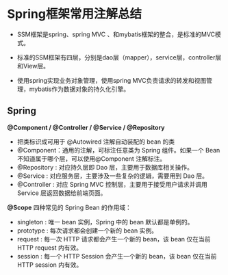 # Spring框架常用注解总结


* SSM框架是spring、spring MVC 、和mybatis框架的整合，是标准的MVC模式。

* 标准的SSM框架有四层，分别是dao层（mapper），service层，controller层和View层。

* 使用spring实现业务对象管理，使用spring MVC负责请求的转发和视图管理，mybatis作为数据对象的持久化引擎。

## Spring
**@Component / @Controller / @Service / @Repository**

* 把类标识成可用于 @Autowired 注解自动装配的 bean 的类
* @Component：通用的注解，可标注任意类为 Spring 组件。如果一个 Bean 不知道属于哪个层，可以使用@Component 注解标注。
* @Repository : 对应持久层即 Dao 层，主要用于数据库相关操作。
* @Service : 对应服务层，主要涉及一些复杂的逻辑，需要用到 Dao 层。
* @Controller : 对应 Spring MVC 控制层，主要用于接受用户请求并调用 Service 层返回数据给前端页面。

**@Scope**
四种常见的 Spring Bean 的作用域：
* singleton : 唯一 bean 实例，Spring 中的 bean 默认都是单例的。
* prototype : 每次请求都会创建一个新的 bean 实例。
* request : 每一次 HTTP 请求都会产生一个新的 bean，该 bean 仅在当前 HTTP request 内有效。
* session : 每一个 HTTP Session 会产生一个新的 bean，该 bean 仅在当前 HTTP session 内有效。
